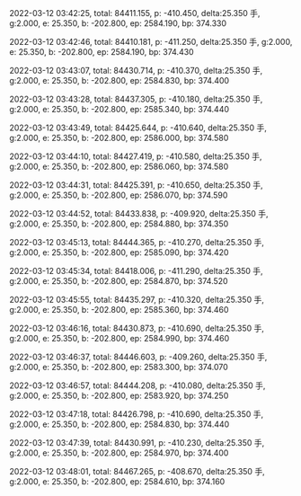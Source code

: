 2022-03-12 03:42:25, total: 84411.155, p: -410.450, delta:25.350 手, g:2.000, e: 25.350, b: -202.800, ep: 2584.190, bp: 374.330

2022-03-12 03:42:46, total: 84410.181, p: -411.250, delta:25.350 手, g:2.000, e: 25.350, b: -202.800, ep: 2584.190, bp: 374.430

2022-03-12 03:43:07, total: 84430.714, p: -410.370, delta:25.350 手, g:2.000, e: 25.350, b: -202.800, ep: 2584.830, bp: 374.400

2022-03-12 03:43:28, total: 84437.305, p: -410.180, delta:25.350 手, g:2.000, e: 25.350, b: -202.800, ep: 2585.340, bp: 374.440

2022-03-12 03:43:49, total: 84425.644, p: -410.640, delta:25.350 手, g:2.000, e: 25.350, b: -202.800, ep: 2586.000, bp: 374.580

2022-03-12 03:44:10, total: 84427.419, p: -410.580, delta:25.350 手, g:2.000, e: 25.350, b: -202.800, ep: 2586.060, bp: 374.580

2022-03-12 03:44:31, total: 84425.391, p: -410.650, delta:25.350 手, g:2.000, e: 25.350, b: -202.800, ep: 2586.070, bp: 374.590

2022-03-12 03:44:52, total: 84433.838, p: -409.920, delta:25.350 手, g:2.000, e: 25.350, b: -202.800, ep: 2584.880, bp: 374.350

2022-03-12 03:45:13, total: 84444.365, p: -410.270, delta:25.350 手, g:2.000, e: 25.350, b: -202.800, ep: 2585.090, bp: 374.420

2022-03-12 03:45:34, total: 84418.006, p: -411.290, delta:25.350 手, g:2.000, e: 25.350, b: -202.800, ep: 2584.870, bp: 374.520

2022-03-12 03:45:55, total: 84435.297, p: -410.320, delta:25.350 手, g:2.000, e: 25.350, b: -202.800, ep: 2585.360, bp: 374.460

2022-03-12 03:46:16, total: 84430.873, p: -410.690, delta:25.350 手, g:2.000, e: 25.350, b: -202.800, ep: 2584.990, bp: 374.460

2022-03-12 03:46:37, total: 84446.603, p: -409.260, delta:25.350 手, g:2.000, e: 25.350, b: -202.800, ep: 2583.300, bp: 374.070

2022-03-12 03:46:57, total: 84444.208, p: -410.080, delta:25.350 手, g:2.000, e: 25.350, b: -202.800, ep: 2583.920, bp: 374.250

2022-03-12 03:47:18, total: 84426.798, p: -410.690, delta:25.350 手, g:2.000, e: 25.350, b: -202.800, ep: 2584.830, bp: 374.440

2022-03-12 03:47:39, total: 84430.991, p: -410.230, delta:25.350 手, g:2.000, e: 25.350, b: -202.800, ep: 2584.970, bp: 374.400

2022-03-12 03:48:01, total: 84467.265, p: -408.670, delta:25.350 手, g:2.000, e: 25.350, b: -202.800, ep: 2584.610, bp: 374.160